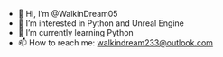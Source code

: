 - 👋 Hi, I’m @WalkinDream05
- 👀 I’m interested in Python and Unreal Engine
- 🌱 I’m currently learning Python
- 📫 How to reach me: walkindream233@outlook.com

<!---
WalkinDream05/WalkinDream05 is a ✨ special ✨ repository because its `README.md` (this file) appears on your GitHub profile.
You can click the Preview link to take a look at your changes.
--->
